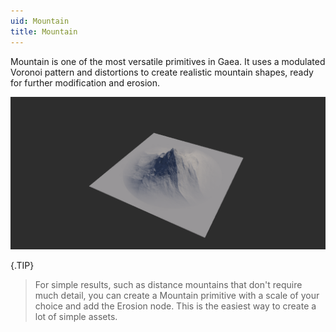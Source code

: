 ```yaml
---
uid: Mountain
title: Mountain
---
```


Mountain is one of the most versatile primitives in Gaea. It uses a modulated Voronoi pattern and distortions to create realistic mountain shapes, ready for further modification and erosion.

![](/images/ref/Mountain/Mountain.png)

{.TIP}
> For simple results, such as distance mountains that don't require much detail, you can create a Mountain primitive with a scale of your choice and add the Erosion node. This is the easiest way to create a lot of simple assets.